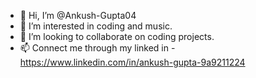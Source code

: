 - 👋 Hi, I’m @Ankush-Gupta04
- 👀 I’m interested in coding and music.
- 💞️ I’m looking to collaborate on coding projects.
- 📫 Connect me through my linked in - https://www.linkedin.com/in/ankush-gupta-9a9211224

<!---
Ankush-Gupta04/Ankush-Gupta04 is a ✨ special ✨ repository because its `README.md` (this file) appears on your GitHub profile.
You can click the Preview link to take a look at your changes.
--->
